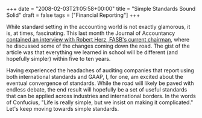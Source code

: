 +++
date = "2008-02-03T21:05:58+00:00"
title = "Simple Standards Sound Solid"
draft = false
tags = ["Financial Reporting"]
+++

While standard setting in the accounting world is not exactly glamorous, it is, at times, fascinating. This last month the Journal of Accountancy [contained an interview with Robert Herz, FASB's current chairman](http://www.aicpa.org/PUBS/JOFA/feb2008/robert_herz_interview.htm), where he discussed some of the changes coming down the road. The gist of the article was that everything we learned in school will be different (and hopefully simpler) within five to ten years. 

Having experienced the headaches of auditing companies that report using both international standards and GAAP, I, for one, am excited about the eventual convergence of standards. While the road will likely be paved with endless debate, the end result will hopefully be a set of useful standards that can be applied across industries and international borders. In the words of Confucius, "Life is really simple, but we insist on making it complicated." Let's keep moving towards simple standards.

